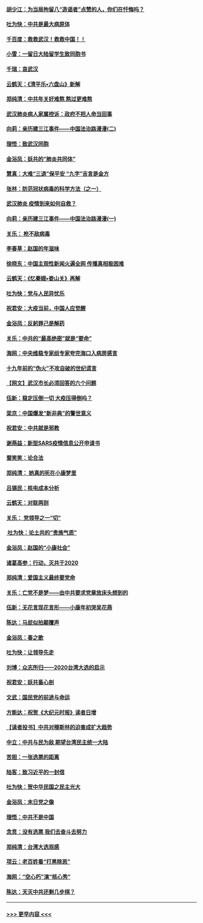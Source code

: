 #### [胡少江：为当局拘留八“造谣者”点赞的人，你们在忏悔吗？](../pages/nsc993/n11836801.md?t=02011644) 
#### [吐为快：中共是最大病原体](../pages/nsc993/n11836748.md?t=02011644) 
#### [千百度：救救武汉！救救中国！！](../pages/nsc993/n11836145.md?t=02011644) 
#### [小雪：一留日大陆留学生致同胞书](../pages/nsc993/n11834624.md?t=02011644) 
#### [千瑞：哀武汉](../pages/nsc993/n11833647.md?t=02011644) 
#### [云鹤天：《清平乐▪六盘山》新解](../pages/nsc993/n11833611.md?t=02011644) 
#### [郑纯清：中共年关好难熬 熬过更难熬](../pages/nsc993/n11833489.md?t=02011644) 
#### [武汉肺炎病人家属控诉：政府不把人命当回事](../pages/nsc993/n11833205.md?t=02011644) 
#### [向莉：亲历建三江事件——中国法治路漫漫(二)](../pages/nsc993/n11829102.md?t=02011644) 
#### [理悟：致武汉同胞](../pages/nsc993/n11831522.md?t=02011644) 
#### [金浴凤：妖共的“肺炎共同体”](../pages/nsc993/n11829448.md?t=02011644) 
#### [慧真：大难“三退”保平安 “九字”吉言是金方](../pages/nsc993/n11829501.md?t=02011644) 
#### [张林：防范冠状病毒的科学方法（之一）](../pages/nsc993/n11828618.md?t=02011644) 
#### [武汉肺炎 疫情到来如何自救？](../pages/nsc993/n11827632.md?t=02011644) 
#### [向莉：亲历建三江事件——中国法治路漫漫(一)](../pages/nsc993/n11827190.md?t=02011644) 
#### [关乐： 枪不敌病毒](../pages/nsc993/n11826746.md?t=02011644) 
#### [李春草：赵国的年滋味](../pages/nsc993/n11826321.md?t=02011644) 
#### [徐晓东：中国主观性新闻火遍全网 传播真相极困难](../pages/nsc993/n11826508.md?t=02011644) 
#### [云鹤天：《忆秦娥▪娄山关》再解](../pages/nsc993/n11824682.md?t=02011644) 
#### [吐为快：党与人民异忧乐](../pages/nsc993/n11824660.md?t=02011644) 
#### [祝君安：大疫当前，中国人应觉醒](../pages/nsc993/n11821946.md?t=02011644) 
#### [金浴凤：反躬罪己是解药](../pages/nsc993/n11820280.md?t=02011644) 
#### [关乐：中共的“最高绝密”就是“要命”](../pages/nsc993/n11816946.md?t=02011644) 
#### [海网：中央维稳专家组专家夸完海口入病房感言](../pages/nsc993/n11815138.md?t=02011644) 
#### [十九年前的“伪火”不攻自破的世纪谎言](../pages/nsc993/n11813238.md?t=02011644) 
#### [【网文】武汉市长必须回答的六个问题](../pages/nsc993/n11813848.md?t=02011644) 
#### [伍新：稳定压倒一切 大疫压得倒吗？](../pages/nsc993/n11812634.md?t=02011644) 
#### [梁京：中国爆发“新非典”的警世意义](../pages/nsc993/n11812554.md?t=02011644) 
#### [祝君安：中共就是邪教](../pages/nsc993/n11812431.md?t=02011644) 
#### [谢燕益：新型SARS疫情信息公开申请书](../pages/nsc993/n11808840.md?t=02011644) 
#### [蜀笑笑：论合法](../pages/nsc993/n11808064.md?t=02011644) 
#### [郑纯清： 她真的死在小康梦里](../pages/nsc993/n11806623.md?t=02011644) 
#### [吕锡民：核电成本分析](../pages/nsc993/n11806284.md?t=02011644) 
#### [云鹤天：对联两则](../pages/nsc993/n11805957.md?t=02011644) 
#### [关乐： 党领导之一“切”](../pages/nsc993/n11804505.md?t=02011644) 
#### [ 吐为快：论土共的“贵族气质”](../pages/nsc993/n11804490.md?t=02011644) 
#### [金浴凤：赵国的“小康社会”](../pages/nsc993/n11804452.md?t=02011644) 
#### [诸葛高参：行动，灭共于2020](../pages/nsc993/n11804120.md?t=02011644) 
#### [郑纯清：爱国主义最终要党命](../pages/nsc993/n11802197.md?t=02011644) 
#### [关乐：亡党不是梦——由中共要求党章放床头想到的](../pages/nsc993/n11802156.md?t=02011644) 
#### [伍新：无花言现花言形——小康年初哭吴花燕](../pages/nsc993/n11800044.md?t=02011644) 
#### [陈达：马屁似拍颠覆声](../pages/nsc993/n11800010.md?t=02011644) 
#### [金浴凤：春之歌](../pages/nsc993/n11797687.md?t=02011644) 
#### [吐为快：让领导先走](../pages/nsc993/n11797512.md?t=02011644) 
#### [刘博：众志所归——2020台湾大选的启示](../pages/nsc993/n11796878.md?t=02011644) 
#### [祝君安：妖共畜心剖](../pages/nsc993/n11794273.md?t=02011644) 
#### [文武：国民党的前途与命运](../pages/nsc993/n11794198.md?t=02011644) 
#### [方能达：祝贺《大纪元时报》读者日增](../pages/nsc993/n11793807.md?t=02011644) 
#### [【读者投书】中共对穆斯林的迫害成扩大趋势](../pages/nsc993/n11791371.md?t=02011644) 
#### [中立：中共与民为敌 期望台湾民主统一大陆](../pages/nsc993/n11790392.md?t=02011644) 
#### [苦胆：一张选票的距离](../pages/nsc993/n11788914.md?t=02011644) 
#### [陆客：致习近平的一封信](../pages/nsc993/n11788867.md?t=02011644) 
#### [吐为快：贺中华民国之民主光大](../pages/nsc993/n11788618.md?t=02011644) 
#### [金浴凤：末日党之像](../pages/nsc993/n11787475.md?t=02011644) 
#### [理悟：中共不是中国](../pages/nsc993/n11787463.md?t=02011644) 
#### [念贲：没有选票  我们去奋斗去努力](../pages/nsc993/n11787398.md?t=02011644) 
#### [郑纯清：台湾大选观感](../pages/nsc993/n11786210.md?t=02011644) 
#### [项云：老百姓看“打黑除恶”](../pages/nsc993/n11785398.md?t=02011644) 
#### [海网：“空心朽”演“核心秀”](../pages/nsc993/n11783874.md?t=02011644) 
#### [陈达：天灭中共还剩几步棋？](../pages/nsc993/n11783719.md?t=02011644) 

----
#### [ >>> 更早内容 <<< ](../indexes/nsc993-earlier.md)
